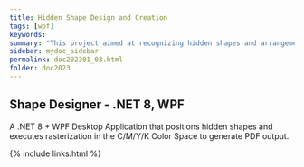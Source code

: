 ```yaml
---
title: Hidden Shape Design and Creation
tags: [wpf]
keywords:
summary: "This project aimed at recognizing hidden shapes and arrangements, and authenticating genuine products with encrypted codes. It was conducted from June to December 2023."
sidebar: mydoc_sidebar
permalink: doc202301_03.html
folder: doc2023
---
```


## Shape Designer - .NET 8, WPF

A .NET 8 + WPF Desktop Application that positions hidden shapes and executes rasterization in the C/M/Y/K Color Space to generate PDF output.







{% include links.html %}
